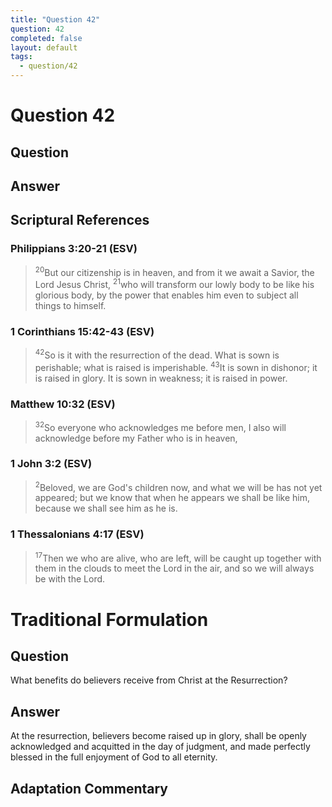 ```yaml
---
title: "Question 42"
question: 42
completed: false
layout: default
tags:
  - question/42
---
```

# Question 42

## Question


## Answer


## Scriptural References
### Philippians 3:20-21 (ESV)
> <sup>20</sup>But our citizenship is in heaven, and from it we await a Savior, the Lord Jesus Christ,
> <sup>21</sup>who will transform our lowly body to be like his glorious body, by the power that enables him even to subject all things to himself.

### 1 Corinthians 15:42-43 (ESV)
> <sup>42</sup>So is it with the resurrection of the dead. What is sown is perishable; what is raised is imperishable.
> <sup>43</sup>It is sown in dishonor; it is raised in glory. It is sown in weakness; it is raised in power.

### Matthew 10:32 (ESV)
> <sup>32</sup>So everyone who acknowledges me before men, I also will acknowledge before my Father who is in heaven,

### 1 John 3:2 (ESV)
> <sup>2</sup>Beloved, we are God's children now, and what we will be has not yet appeared; but we know that when he appears we shall be like him, because we shall see him as he is.

### 1 Thessalonians 4:17 (ESV)
> <sup>17</sup>Then we who are alive, who are left, will be caught up together with them in the clouds to meet the Lord in the air, and so we will always be with the Lord.

# Traditional Formulation
## Question
What benefits do believers receive from Christ at the Resurrection?

## Answer
At the resurrection, believers become raised up in glory, shall be openly acknowledged and acquitted in the day of judgment, and made perfectly blessed in the full enjoyment of God to all eternity.

## Adaptation Commentary
